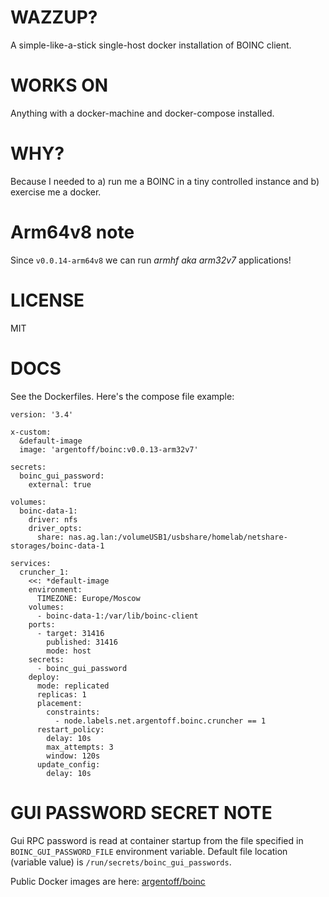 WAZZUP?
=======

A simple-like-a-stick single-host docker installation of BOINC client.

WORKS ON
========

Anything with a docker-machine and docker-compose installed.


WHY?
====

Because I needed to a) run me a BOINC in a tiny controlled instance
and b) exercise me a docker.

Arm64v8 note
============

Since `v0.0.14-arm64v8` we can run *armhf aka arm32v7* applications!

LICENSE
=======

MIT

DOCS
====

See the Dockerfiles. Here's the compose file example:

```text
version: '3.4'

x-custom:
  &default-image
  image: 'argentoff/boinc:v0.0.13-arm32v7'

secrets:
  boinc_gui_password:
    external: true

volumes:
  boinc-data-1:
    driver: nfs
    driver_opts:
      share: nas.ag.lan:/volumeUSB1/usbshare/homelab/netshare-storages/boinc-data-1

services:
  cruncher_1:
    <<: *default-image
    environment:
      TIMEZONE: Europe/Moscow
    volumes:
      - boinc-data-1:/var/lib/boinc-client
    ports:
      - target: 31416
        published: 31416
        mode: host
    secrets:
      - boinc_gui_password
    deploy:
      mode: replicated
      replicas: 1
      placement:
        constraints:
          - node.labels.net.argentoff.boinc.cruncher == 1
      restart_policy:
        delay: 10s
        max_attempts: 3
        window: 120s
      update_config:
        delay: 10s
```

GUI PASSWORD SECRET NOTE
========================

Gui RPC password is read at container startup from the file specified in
`BOINC_GUI_PASSWORD_FILE` environment variable. Default file location (variable value)
is `/run/secrets/boinc_gui_passwords`.

Public Docker images are here: [argentoff/boinc](https://hub.docker.com/r/argentoff/boinc/)
